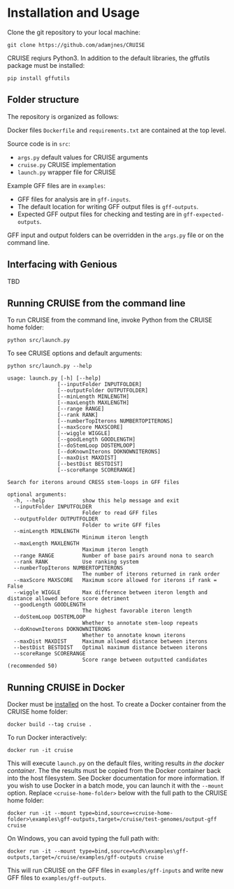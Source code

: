 # Installation and Usage

Clone the git repository to your local machine:

`git clone https://github.com/adamjnes/CRUISE`

CRUISE reqiurs Python3. In addition to the default libraries, the gffutils package must be installed:

`pip install gffutils`

## Folder structure

The repository is organized as follows:

Docker files `Dockerfile` and `requirements.txt` are contained at the top level.

Source code is in `src`:

- `args.py` default values for CRUISE arguments
- `cruise.py` CRUISE implementation
- `launch.py` wrapper file for CRUISE

Example GFF files are in `examples`:

- GFF files for analysis are in `gff-inputs`.
- The default location for writing GFF output files is `gff-outputs`. 
- Expected GFF output files for checking and testing are in `gff-expected-outputs`.

GFF input and output folders can be overridden in the `args.py` file or on the command line.

## Interfacing with Genious

TBD

## Running CRUISE from the command line

To run CRUISE from the command line, invoke Python from the CRUISE home folder:

`python src/launch.py`

To see CRUISE options and default arguments:

`python src/launch.py --help`

```
usage: launch.py [-h] [--help]
                [--inputFolder INPUTFOLDER]
                [--outputFolder OUTPUTFOLDER]
                [--minLength MINLENGTH] 
                [--maxLength MAXLENGTH] 
                [--range RANGE] 
                [--rank RANK]
                [--numberTopIterons NUMBERTOPITERONS] 
                [--maxScore MAXSCORE] 
                [--wiggle WIGGLE] 
                [--goodLength GOODLENGTH] 
                [--doStemLoop DOSTEMLOOP]
                [--doKnownIterons DOKNOWNITERONS] 
                [--maxDist MAXDIST] 
                [--bestDist BESTDIST] 
                [--scoreRange SCORERANGE]

Search for iterons around CRESS stem-loops in GFF files

optional arguments:
  -h, --help            show this help message and exit
  --inputFolder INPUTFOLDER
                        Folder to read GFF files
  --outputFolder OUTPUTFOLDER
                        Folder to write GFF files
  --minLength MINLENGTH
                        Minimum iteron length
  --maxLength MAXLENGTH
                        Maximum iteron length
  --range RANGE         Number of base pairs around nona to search
  --rank RANK           Use ranking system
  --numberTopIterons NUMBERTOPITERONS
                        The number of iterons returned in rank order
  --maxScore MAXSCORE   Maximum score allowed for iterons if rank = False
  --wiggle WIGGLE       Max difference between iteron length and distance allowed before score detriment
  --goodLength GOODLENGTH
                        The highest favorable iteron length
  --doStemLoop DOSTEMLOOP
                        Whether to annotate stem-loop repeats
  --doKnownIterons DOKNOWNITERONS
                        Whether to annotate known iterons
  --maxDist MAXDIST     Maximum allowed distance between iterons
  --bestDist BESTDIST   Optimal maximum distance between iterons
  --scoreRange SCORERANGE
                        Score range between outputted candidates (recommended 50)
```
## Running CRUISE in Docker

Docker must be  [installed](https://www.docker.com/products/docker-desktop) on the host. To create a Docker container from the CRUISE home folder:

`docker build --tag cruise .`

To run Docker interactively:

`docker run -it cruise`

This will execute `launch.py` on the default files, writing results *in the docker container*. The the results must be copied from the Docker container back into the host filesystem. See Docker documentation for more information. If you wish to use Docker in a batch mode, you can launch it with the `--mount` option. Replace `<cruise-home-folder>` below with the full path to the CRUISE home folder:

`docker run -it --mount type=bind,source=<cruise-home-folder>\examples\gff-outputs,target=/cruise/test-genomes/output-gff cruise`

On Windows, you can avoid typing the full path with:

`docker run -it --mount type=bind,source=%cd%\examples\gff-outputs,target=/cruise/examples/gff-outputs cruise`

This will run CRUISE on the GFF files in  `examples/gff-inputs` and write new GFF files to `examples/gff-outputs`.






